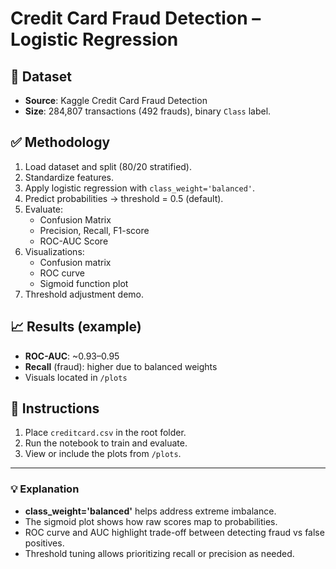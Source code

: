 # Credit Card Fraud Detection – Logistic Regression

## 🧩 Dataset
- **Source**: Kaggle Credit Card Fraud Detection  
- **Size**: 284,807 transactions (492 frauds), binary `Class` label.

## ✅ Methodology
1. Load dataset and split (80/20 stratified).
2. Standardize features.
3. Apply logistic regression with `class_weight='balanced'`.
4. Predict probabilities → threshold = 0.5 (default).
5. Evaluate:
   - Confusion Matrix
   - Precision, Recall, F1-score
   - ROC-AUC Score
6. Visualizations:
   - Confusion matrix
   - ROC curve
   - Sigmoid function plot
7. Threshold adjustment demo.

## 📈 Results (example)
- **ROC-AUC**: ~0.93–0.95
- **Recall** (fraud): higher due to balanced weights
- Visuals located in `/plots`

## 🔧 Instructions
1. Place `creditcard.csv` in the root folder.
2. Run the notebook to train and evaluate.
3. View or include the plots from `/plots`.

---

### 💡 Explanation
- **class_weight='balanced'** helps address extreme imbalance.
- The sigmoid plot shows how raw scores map to probabilities.
- ROC curve and AUC highlight trade-off between detecting fraud vs false positives.
- Threshold tuning allows prioritizing recall or precision as needed.
